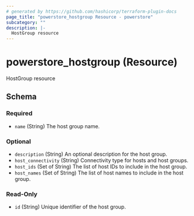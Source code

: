 ```yaml
---
# generated by https://github.com/hashicorp/terraform-plugin-docs
page_title: "powerstore_hostgroup Resource - powerstore"
subcategory: ""
description: |-
  HostGroup resource
---
```


# powerstore_hostgroup (Resource)

HostGroup resource



<!-- schema generated by tfplugindocs -->
## Schema

### Required

- `name` (String) The host group name.

### Optional

- `description` (String) An optional description for the host group.
- `host_connectivity` (String) Connectivity type for hosts and host groups.
- `host_ids` (Set of String) The list of host IDs to include in the host group.
- `host_names` (Set of String) The list of host names to include in the host group.

### Read-Only

- `id` (String) Unique identifier of the host group.


